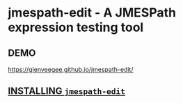 # jmespath-edit - A JMESPath expression testing tool

## DEMO

https://glenveegee.github.io/jmespath-edit/

## [INSTALLING `jmespath-edit`](./INSTALLING.md)